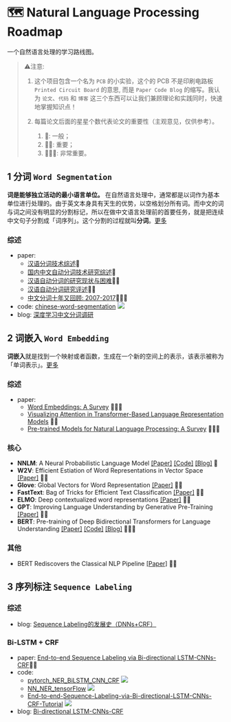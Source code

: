 # 🗺️ Natural Language Processing Roadmap

一个自然语言处理的学习路线图。

> ⚠️注意:
> 
> 1. 这个项目包含一个名为 `PCB` 的小实验，这个的 PCB 不是印刷电路板 `Printed Circuit Board` 的意思, 而是 `Paper Code Blog` 的缩写。我认为 `论文`、`代码` 和 `博客` 这三个东西可以让我们兼顾理论和实践同时，快速地掌握知识点！
> 
> 2. 每篇论文后面的星星个数代表论文的重要性（主观意见，仅供参考）。
>     1. 🌟: 一般；
>     2. 🌟🌟: 重要；
>     3. 🌟🌟🌟: 非常重要。

## 1 分词 `Word Segmentation`

**词是能够独立活动的最小语言单位。** 在自然语言处理中，通常都是以词作为基本单位进行处理的。由于英文本身具有天生的优势，以空格划分所有词。而中文的词与词之间没有明显的分割标记，所以在做中文语言处理前的首要任务，就是把连续中文句子分割成「词序列」。这个分割的过程就叫**分词**。[更多](https://www.v2ai.cn/nlp/2018/04/26/NLP-4.html)

### 综述

- paper:
  - [汉语分词技术综述](http://www.lis.ac.cn/CN/article/downloadArticleFile.do?attachType=PDF&id=9402)🌟
  - [国内中文自动分词技术研究综述](http://www.lis.ac.cn/CN/article/downloadArticleFile.do?attachType=PDF&id=11361)🌟
  - [汉语自动分词的研究现状与困难](http://sourcedb.ict.cas.cn/cn/ictthesis/200907/P020090722605434114544.pdf)🌟🌟
  - [汉语自动分词研究评述](http://59.108.48.5/course/mining/12-13spring/%E5%8F%82%E8%80%83%E6%96%87%E7%8C%AE/02-01%E6%B1%89%E8%AF%AD%E8%87%AA%E5%8A%A8%E5%88%86%E8%AF%8D%E7%A0%94%E7%A9%B6%E8%AF%84%E8%BF%B0.pdf)🌟🌟
  - [中文分词十年又回顾: 2007-2017](https://arxiv.org/pdf/1901.06079.pdf)🌟🌟🌟
- code: [chinese-word-segmentation](https://github.com/Ailln/chinese-word-segmentation) ![](https://img.shields.io/github/stars/Ailln/chinese-word-segmentation.svg)
- blog: [深度学习中文分词调研](http://www.hankcs.com/nlp/segment/depth-learning-chinese-word-segmentation-survey.html)

## 2 词嵌入 `Word Embedding`

**词嵌入**就是找到一个映射或者函数，生成在一个新的空间上的表示，该表示被称为「单词表示」。[更多](https://www.v2ai.cn/2018/04/26/nature-language-processing/2-word-segmentation/)

### 综述

- paper:
  - [Word Embeddings: A Survey](https://arxiv.org/pdf/1901.09069.pdf) 🌟🌟🌟
  - [Visualizing Attention in Transformer-Based Language Representation Models](https://arxiv.org/pdf/1904.02679.pdf) 🌟🌟
  - [Pre-trained Models for Natural Language Processing: A Survey](https://arxiv.org/pdf/2003.08271.pdf) 🌟🌟🌟

### 核心

- **NNLM**: A Neural Probabilistic Language Model [\[Paper\]](http://www.jmlr.org/papers/volume3/bengio03a/bengio03a.pdf) [\[Code\]](https://github.com/FuYanzhe2/NNLM) [\[Blog\]](https://zhuanlan.zhihu.com/p/21240807) 🌟
- **W2V**: Efficient Estiation of Word Representations in Vector Space [\[Paper\]](https://arxiv.org/abs/1301.3781) 🌟🌟
- **Glove**: Global Vectors for Word Representation [\[Paper\]](https://nlp.stanford.edu/pubs/glove.pdf) 🌟🌟
- **FastText**: Bag of Tricks for Efficient Text Classification [\[Paper\]](https://arxiv.org/pdf/1607.01759.pdf) 🌟🌟
- **ELMO**: Deep contextualized word representations [\[Paper\]](https://arxiv.org/pdf/1802.05365.pdf) 🌟🌟
- **GPT**: Improving Language Understanding by Generative Pre-Training [\[Paper\]](https://s3-us-west-2.amazonaws.com/openai-assets/research-covers/language-unsupervised/language_understanding_paper.pdf) 🌟🌟
- **BERT**: Pre-training of Deep Bidirectional Transformers for Language Understanding [\[Paper\]](https://arxiv.org/pdf/1810.04805.pdf) [\[Code\]](https://github.com/google-research/bert) [\[Blog\]](https://zhuanlan.zhihu.com/p/49271699) 🌟🌟🌟

### 其他

- BERT Rediscovers the Classical NLP Pipeline [\[Paper\]](https://arxiv.org/pdf/1905.05950.pdf) 🌟🌟

## 3 序列标注 `Sequence Labeling`

### 综述

- blog: [Sequence Labeling的发展史（DNNs+CRF）](https://zhuanlan.zhihu.com/p/34828874)

### Bi-LSTM + CRF

- paper: [End-to-end Sequence Labeling via Bi-directional LSTM-CNNs-CRF](https://www.aclweb.org/anthology/P16-1101)🌟🌟
- code:
  - [pytorch_NER_BiLSTM_CNN_CRF](https://github.com/bamtercelboo/pytorch_NER_BiLSTM_CNN_CRF) ![](https://img.shields.io/github/stars/bamtercelboo/pytorch_NER_BiLSTM_CNN_CRF.svg)
  - [NN_NER_tensorFlow](https://github.com/LopezGG/NN_NER_tensorFlow) ![](https://img.shields.io/github/stars/LopezGG/NN_NER_tensorFlow.svg)
  - [End-to-end-Sequence-Labeling-via-Bi-directional-LSTM-CNNs-CRF-Tutorial](https://github.com/jayavardhanr/End-to-end-Sequence-Labeling-via-Bi-directional-LSTM-CNNs-CRF-Tutorial) ![](https://img.shields.io/github/stars/jayavardhanr/End-to-end-Sequence-Labeling-via-Bi-directional-LSTM-CNNs-CRF-Tutorial.svg)
- blog: [Bi-directional LSTM-CNNs-CRF](https://zhuanlan.zhihu.com/p/30791481)
